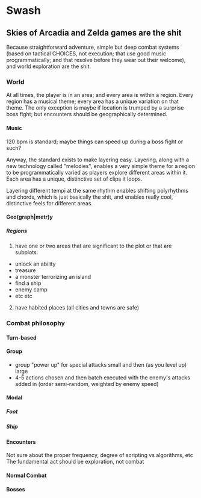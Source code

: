 # Swash

## Skies of Arcadia and Zelda games are the shit
Because straightforward adventure, simple but deep combat systems (based on
tactical CHOICES, not execution; that use good music programmatically; and that
resolve before they wear out their welcome), and world exploration are the shit.

### World
At all times, the player is in an area; and every area is within a region. Every
region has a musical theme; every area has a unique variation on that theme. The
only exception is maybe if location is trumped by a surprise boss fight; but
encounters should be geographically determined.
#### Music
120 bpm is standard; maybe things can speed up during a boss fight or such?

Anyway, the standard exists to make layering easy. Layering, along with a new
technology called "melodies", enables a very simple theme for a region to be
programmatically varied as players explore different areas within it. Each area
has a unique, distinctive set of clips it loops.

Layering different tempi at the same rhythm enables shifting polyrhythms and
chords, which is just basically the shit, and enables really cool, distinctive
feels for different areas.

#### Geo(graph|metr)y
##### Regions
1. have one or two areas that are significant to the plot or that are subplots:
  * unlock an ability
  * treasure
  * a monster terrorizing an island
  * find a ship
  * enemy camp
  * etc etc

2. have habited places (all cities and towns are safe)

### Combat philosophy
#### Turn-based
#### Group
  * group "power up" for special attacks small and then (as you level up) large
  * 4-5 actions chosen and then batch executed with the enemy's attacks
    added in (order semi-random, weighted by enemy speed)

#### Modal
##### Foot
##### Ship
#### Encounters
Not sure about the proper frequency, degree of scripting vs algorithms, etc
The fundamental act should be exploration, not combat
#### Normal Combat
#### Bosses
